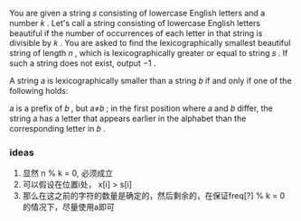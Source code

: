 You are given a string 𝑠
 consisting of lowercase English letters and a number 𝑘
. Let's call a string consisting of lowercase English letters beautiful if the number of occurrences of each letter in that string is divisible by 𝑘
. You are asked to find the lexicographically smallest beautiful string of length 𝑛
, which is lexicographically greater or equal to string 𝑠
. If such a string does not exist, output −1
.

A string 𝑎
 is lexicographically smaller than a string 𝑏
 if and only if one of the following holds:

𝑎
 is a prefix of 𝑏
, but 𝑎≠𝑏
;
in the first position where 𝑎
 and 𝑏
 differ, the string 𝑎
 has a letter that appears earlier in the alphabet than the corresponding letter in 𝑏
.

### ideas
1. 显然 n % k = 0, 必须成立
2. 可以假设在位置i处， x[i] > s[i]
3. 那么在这之前的字符的数量是确定的，然后剩余的，在保证freq[?] % k = 0 的情况下，尽量使用a即可